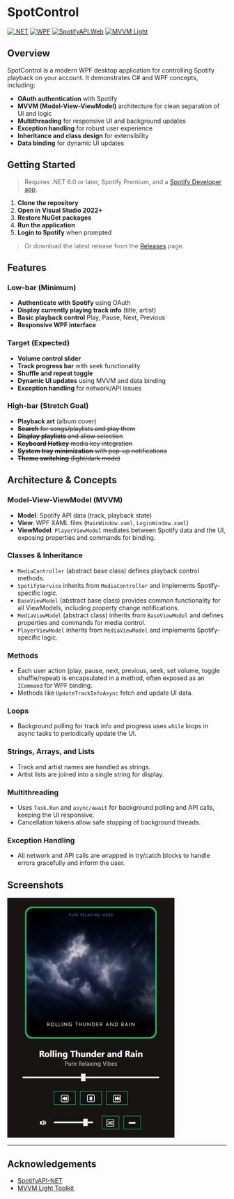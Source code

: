 # SpotControl

[![.NET](https://img.shields.io/badge/.NET-blueviolet?style=for-the-badge)](https://dotnet.microsoft.com/)
[![WPF](https://img.shields.io/badge/WPF-blue?style=for-the-badge)](https://learn.microsoft.com/en-us/dotnet/desktop/wpf/)
[![SpotifyAPI.Web](https://img.shields.io/badge/SpotifyAPI.Web-7.2.1-green?style=for-the-badge)](https://github.com/JohnnyCrazy/SpotifyAPI-NET)
[![MVVM Light](https://img.shields.io/badge/MVVM%20Light-orange?style=for-the-badge)](https://github.com/lbugnion/mvvmlight)

## Overview
SpotControl is a modern WPF desktop application for controlling Spotify playback on your account. It demonstrates C# and WPF concepts, including:
- **OAuth authentication** with Spotify
- **MVVM (Model-View-ViewModel)** architecture for clean separation of UI and logic
- **Multithreading** for responsive UI and background updates
- **Exception handling** for robust user experience
- **Inheritance and class design** for extensibility
- **Data binding** for dynamic UI updates

## Getting Started

> Requires .NET 6.0 or later, Spotify Premium, and a [Spotify Developer app](https://developer.spotify.com/).

1. **Clone the repository**
2. **Open in Visual Studio 2022+**
3. **Restore NuGet packages**
4. **Run the application**
5. **Login to Spotify** when prompted

> Or download the latest release from the [Releases](https://www.github.com/PhantomOffKanagawa/SpotControl/releases) page.

## Features

### Low-bar (Minimum)
- **Authenticate with Spotify** using OAuth
- **Display currently playing track info** (title, artist)
- **Basic playback control** Play, Pause, Next, Previous
- **Responsive WPF interface**

### Target (Expected)
- **Volume control slider**
- **Track progress bar** with seek functionality
- **Shuffle and repeat toggle**
- **Dynamic UI updates** using MVVM and data binding
- **Exception handling** for network/API issues

### High-bar (Stretch Goal)
- **Playback art** (album cover)
- ~~**Search** for songs/playlists and play them~~
- ~~**Display playlists** and allow selection~~
- ~~**Keyboard Hotkey** media key integration~~
- ~~**System tray minimization** with pop-up notifications~~
- ~~**Theme switching** (light/dark mode)~~

## Architecture & Concepts

### Model-View-ViewModel (MVVM)
- **Model**: Spotify API data (track, playback state)
- **View**: WPF XAML files (`MainWindow.xaml`, `LoginWindow.xaml`)
- **ViewModel**: `PlayerViewModel` mediates between Spotify data and the UI, exposing properties and commands for binding.

### Classes & Inheritance
- `MediaController` (abstract base class) defines playback control methods.
- `SpotifyService` inherits from `MediaController` and implements Spotify-specific logic.
- `BaseViewModel` (abstract base class) provides common functionality for all ViewModels, including property change notifications.
- `MediaViewModel` (abstract class) inherits from `BaseViewModel` and defines properties and commands for media control.
- `PlayerViewModel` inherits from `MediaViewModel` and implements Spotify-specific logic.

### Methods
- Each user action (play, pause, next, previous, seek, set volume, toggle shuffle/repeat) is encapsulated in a method, often exposed as an `ICommand` for WPF binding.
- Methods like `UpdateTrackInfoAsync` fetch and update UI data.

### Loops
- Background polling for track info and progress uses `while` loops in async tasks to periodically update the UI.

### Strings, Arrays, and Lists
- Track and artist names are handled as strings.
- Artist lists are joined into a single string for display.

### Multithreading
- Uses `Task.Run` and `async/await` for background polling and API calls, keeping the UI responsive.
- Cancellation tokens allow safe stopping of background threads.

### Exception Handling
- All network and API calls are wrapped in try/catch blocks to handle errors gracefully and inform the user.

## Screenshots

![SpotControl UI](screenshot.png)

---

## Acknowledgements
- [SpotifyAPI-NET](https://github.com/JohnnyCrazy/SpotifyAPI-NET)
- [MVVM Light Toolkit](https://github.com/lbugnion/mvvmlight)